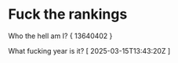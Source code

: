 # Fuck the rankings

Who the hell am I?
{ 13640402 }

What fucking year is it?
[ 2025-03-15T13:43:20Z ]
